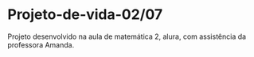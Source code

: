 # Projeto-de-vida-02/07
Projeto desenvolvido na aula de matemática 2, alura, com assistência da professora Amanda.
